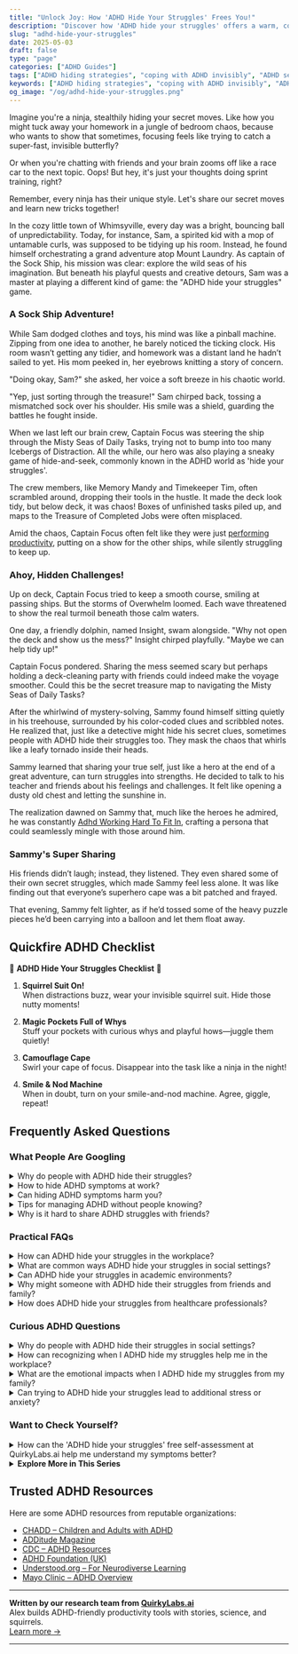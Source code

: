```yaml
---
title: "Unlock Joy: How 'ADHD Hide Your Struggles' Frees You!"
description: "Discover how 'ADHD hide your struggles' offers a warm, cozy haven where your ninja-like coping skills are not just seen but celebrated. Feel understood and uplifted!"
slug: "adhd-hide-your-struggles"
date: 2025-05-03
draft: false
type: "page"
categories: ["ADHD Guides"]
tags: ["ADHD hiding strategies", "coping with ADHD invisibly", "ADHD secret struggles", "playful ADHD management", "ADHD adult challenges", "ADHD creative coping techniques", "managing ADHD with humor"]
keywords: ["ADHD hiding strategies", "coping with ADHD invisibly", "ADHD secret struggles", "playful ADHD management", "ADHD adult challenges", "ADHD creative coping techniques", "managing ADHD with humor"]
og_image: "/og/adhd-hide-your-struggles.png"
---
```


Imagine you're a ninja, stealthily hiding your secret moves. Like how you might tuck away your homework in a jungle of bedroom chaos, because who wants to show that sometimes, focusing feels like trying to catch a super-fast, invisible butterfly?

Or when you're chatting with friends and your brain zooms off like a race car to the next topic. Oops! But hey, it's just your thoughts doing sprint training, right?

Remember, every ninja has their unique style. Let's share our secret moves and learn new tricks together!

In the cozy little town of Whimsyville, every day was a bright, bouncing ball of unpredictability. Today, for instance, Sam, a spirited kid with a mop of untamable curls, was supposed to be tidying up his room. Instead, he found himself orchestrating a grand adventure atop Mount Laundry. As captain of the Sock Ship, his mission was clear: explore the wild seas of his imagination. But beneath his playful quests and creative detours, Sam was a master at playing a different kind of game: the "ADHD hide your struggles" game.

### A Sock Ship Adventure!

While Sam dodged clothes and toys, his mind was like a pinball machine. Zipping from one idea to another, he barely noticed the ticking clock. His room wasn’t getting any tidier, and homework was a distant land he hadn’t sailed to yet. His mom peeked in, her eyebrows knitting a story of concern.

"Doing okay, Sam?" she asked, her voice a soft breeze in his chaotic world.

"Yep, just sorting through the treasure!" Sam chirped back, tossing a mismatched sock over his shoulder. His smile was a shield, guarding the battles he fought inside.

When we last left our brain crew, Captain Focus was steering the ship through the Misty Seas of Daily Tasks, trying not to bump into too many Icebergs of Distraction. All the while, our hero was also playing a sneaky game of hide-and-seek, commonly known in the ADHD world as 'hide your struggles'.

The crew members, like Memory Mandy and Timekeeper Tim, often scrambled around, dropping their tools in the hustle. It made the deck look tidy, but below deck, it was chaos! Boxes of unfinished tasks piled up, and maps to the Treasure of Completed Jobs were often misplaced.

Amid the chaos, Captain Focus often felt like they were just [performing productivity](/pages/adhd-performative-productivity/), putting on a show for the other ships, while silently struggling to keep up.

### Ahoy, Hidden Challenges!

Up on deck, Captain Focus tried to keep a smooth course, smiling at passing ships. But the storms of Overwhelm loomed. Each wave threatened to show the real turmoil beneath those calm waters.

One day, a friendly dolphin, named Insight, swam alongside. "Why not open the deck and show us the mess?" Insight chirped playfully. "Maybe we can help tidy up!"

Captain Focus pondered. Sharing the mess seemed scary but perhaps holding a deck-cleaning party with friends could indeed make the voyage smoother. Could this be the secret treasure map to navigating the Misty Seas of Daily Tasks?

After the whirlwind of mystery-solving, Sammy found himself sitting quietly in his treehouse, surrounded by his color-coded clues and scribbled notes. He realized that, just like a detective might hide his secret clues, sometimes people with ADHD hide their struggles too. They mask the chaos that whirls like a leafy tornado inside their heads.

Sammy learned that sharing your true self, just like a hero at the end of a great adventure, can turn struggles into strengths. He decided to talk to his teacher and friends about his feelings and challenges. It felt like opening a dusty old chest and letting the sunshine in.

The realization dawned on Sammy that, much like the heroes he admired, he was constantly [Adhd Working Hard To Fit In](/pages/adhd-working-hard-to-fit-in/), crafting a persona that could seamlessly mingle with those around him.

### Sammy's Super Sharing

His friends didn’t laugh; instead, they listened. They even shared some of their own secret struggles, which made Sammy feel less alone. It was like finding out that everyone’s superhero cape was a bit patched and frayed.

That evening, Sammy felt lighter, as if he’d tossed some of the heavy puzzle pieces he’d been carrying into a balloon and let them float away.

## Quickfire ADHD Checklist

🌟 **ADHD Hide Your Struggles Checklist** 🌟

1. **Squirrel Suit On!**  
   When distractions buzz, wear your invisible squirrel suit. Hide those nutty moments!

2. **Magic Pockets Full of Whys**  
   Stuff your pockets with curious whys and playful hows—juggle them quietly!

3. **Camouflage Cape**  
   Swirl your cape of focus. Disappear into the task like a ninja in the night!

4. **Smile & Nod Machine**  
   When in doubt, turn on your smile-and-nod machine. Agree, giggle, repeat!

## Frequently Asked Questions



### What People Are Googling

<details><summary>Why do people with ADHD hide their struggles?</summary><p>Oh, it’s quite common for folks with ADHD to keep their struggles under wraps, and there’s a bouquet of reasons why. Many worry about being misunderstood or judged because ADHD can be seen differently by people who aren’t familiar with it. There’s also a bit of fear about being seen as less capable or reliable, especially in professional or academic settings. It’s really about seeking acceptance and fearing that their true challenges might not be met with empathy or understanding. Remember, everyone needs a safe space to share and be themselves, and finding or creating that space can be hugely liberating.</p></details>
<details><summary>How to hide ADHD symptoms at work?</summary><p>It’s understandable that you might feel the need to minimize your ADHD symptoms at work, especially in environments that value consistency and focus. One strategy could be to utilize tools like planners or digital apps to keep on top of your tasks and deadlines, which can help manage time management challenges. Additionally, breaking tasks into smaller, manageable steps can also aid in maintaining focus and productivity. Remember, it’s also okay to seek accommodations or share your needs with HR if you feel comfortable, as this can lead to a more supportive work environment.</p></details>
<details><summary>Can hiding ADHD symptoms harm you?</summary><p>Absolutely, hiding ADHD symptoms can sometimes lead to more stress and pressure on yourself. When you mask what you're truly experiencing, it can prevent you from receiving the understanding and support you might really need. It's like carrying a heavy backpack that no one else can see — eventually, the weight can really wear you down. Remember, it's okay to seek help and share your experiences; doing so can lighten your load and connect you with resources that make managing ADHD a bit easier.</p></details>
<details><summary>Tips for managing ADHD without people knowing?</summary><p>Absolutely, managing ADHD discreetly is completely doable with some clever strategies! One effective approach is to use digital tools and apps that help with organization and time management—think calendars, reminders, and to-do lists, all subtly accessible on your phone or computer. Also, try incorporating short, regular breaks into your day to manage energy levels and focus without drawing attention. And remember, little habits like carrying a small notebook for jotting down thoughts and tasks can be a discreet lifeline, helping you stay on track in a calm, collected manner.</p></details>
<details><summary>Why is it hard to share ADHD struggles with friends?</summary><p>Sharing your ADHD struggles with friends can sometimes feel daunting because it’s deeply personal and often misunderstood. ADHD involves challenges that aren't always visible, so explaining them can be tough when others might not see the full impact it has on your daily life. Plus, there’s often a fear that friends may not take your experiences seriously or might judge you based on stereotypes rather than understanding. Remember, it’s completely okay to choose who to open up to and when, ensuring you feel safe and supported in those conversations.</p></details>



### Practical FAQs

<details><summary>How can ADHD hide your struggles in the workplace?</summary><p>Absolutely, ADHD can be quite the stealthy companion in a work environment! Often, the challenges linked with ADHD like time management, organization, or maintaining focus can be masked by personal coping mechanisms that you've naturally developed over time. You might be putting in extra hours to meet deadlines or using high energy levels to compensate for difficulties with attention, which can make your struggles less visible to others. It’s important to recognize and acknowledge these hidden efforts; they're a significant part of your workday and deserve understanding and support.</p></details>
<details><summary>What are common ways ADHD hide your struggles in social settings?</summary><p>Absolutely, it's quite clever how ADHD can mask itself, especially in social scenarios. Many individuals with ADHD might overcompensate by becoming the life of the party or by making lots of jokes, which keeps the spotlight on their strengths, like creativity and humor. Others might become quite withdrawn, staying quiet to avoid saying something out of turn or missing key pieces of conversations. It's like a natural coping mechanism to blend in and manage the social world in a way that feels safest.</p></details>
<details><summary>Can ADHD hide your struggles in academic environments?</summary><p>Absolutely, ADHD can be quite sneaky in how it shows up, especially in academic settings. Many individuals with ADHD are really good at compensating for their challenges, which might make it look like they're sailing smoothly when they're actually paddling hard under the surface. This can sometimes delay the recognition of ADHD, as struggles may not be immediately obvious to teachers or even to the individuals themselves. It’s important to recognize such hidden struggles and seek understanding and support, as everyone deserves to feel at ease in their learning journey.</p></details>
<details><summary>Why might someone with ADHD hide their struggles from friends and family?</summary><p>It's quite common for individuals with ADHD to keep their struggles under wraps when it comes to friends and family. Sometimes, this stems from a fear of being misunderstood or judged, as ADHD can affect behavior in ways that aren’t always obvious to others. There might also be concerns about burdening loved ones or a desire to avoid any stigma associated with ADHD. Remember, it’s perfectly okay to choose your own comfort level when sharing personal experiences, and seeking a supportive community when you’re ready can be incredibly affirming.</p></details>
<details><summary>How does ADHD hide your struggles from healthcare professionals?</summary><p>ADHD can be a bit sneaky when it comes to showing its full picture to healthcare professionals. Often, people with ADHD have developed coping mechanisms that mask their struggles in short, clinical settings, making their ADHD less noticeable. Plus, symptoms like inattention or forgetfulness can be mistakenly attributed to personality quirks or situational factors rather than being recognized as part of ADHD. It's important to share your experiences openly and thoroughly with your healthcare provider to help them see the full scope of what you're dealing with.</p></details>



### Curious ADHD Questions

<details><summary>Why do people with ADHD hide their struggles in social settings?</summary><p>People with ADHD might hide their struggles in social settings because they often feel the pressure to fit in or worry about being misunderstood. It's common to fear that others might judge their symptoms as odd or disruptive, so they put a lot of energy into masking their true experiences. This can be really exhausting, but it's important to remember that you're not alone in feeling this way. Finding supportive friends who understand, or communities where you can be open, can make a big difference in feeling more at ease and accepted.</p></details>
<details><summary>How can recognizing when I ADHD hide my struggles help me in the workplace?</summary><p>Recognizing when you're masking your ADHD struggles at work can be incredibly empowering. By being aware of this, you can start to ask for the specific accommodations or support you need to thrive, like structured schedules or regular breaks. This self-awareness also helps in building authentic relationships with colleagues, as you feel more comfortable sharing your challenges and strengths. Ultimately, it leads to a more supportive and productive work environment where you can truly shine.</p></details>
<details><summary>What are the emotional impacts when I ADHD hide my struggles from my family?</summary><p>Oh, hiding your struggles can feel like wearing a heavy backpack that no one else can see. It's common to experience a mix of emotions, such as loneliness, because you might feel isolated in your experiences, or anxiety from worrying about being misunderstood or judged. It's also quite normal to feel exhausted from managing everything on your own. Remember, sharing your challenges with trusted family members can lighten your load significantly, allowing you to feel supported and understood.</p></details>
<details><summary>Can trying to ADHD hide your struggles lead to additional stress or anxiety?</summary><p>Absolutely, trying to hide your ADHD struggles can definitely lead to more stress or anxiety. It's like holding a beach ball under water — it takes a lot of effort and can be really exhausting! When you spend energy trying to appear 'normal' or manage everything on your own without support, it can increase feelings of isolation or failure. Remember, it’s perfectly okay to seek help and share your struggles with trusted people or professionals who can offer support and understanding.</p></details>



### Want to Check Yourself?

<details><summary>How can the 'ADHD hide your struggles' free self-assessment at QuirkyLabs.ai help me understand my symptoms better?</summary><p>The 'ADHD Hide Your Struggles' self-assessment at QuirkyLabs.ai is a thoughtful tool designed to help you uncover some of the less obvious ways ADHD might be affecting your daily life. By walking you through a series of insightful questions, it gently guides you to reflect on behaviors and challenges you might not have initially connected to your ADHD. This can lead to a deeper understanding of your experiences and provide clarity on why certain tasks can feel more difficult for you. It's a great step towards self-discovery and managing your symptoms more effectively in a supportive, non-judgmental way.</p></details>

<script type="application/ld+json">
{
  "@context": "https://schema.org",
  "@type": "FAQPage",
  "mainEntity": [
    {
      "@type": "Question",
      "name": "Why do people with ADHD hide their struggles?",
      "acceptedAnswer": {
        "@type": "Answer",
        "text": "Oh, it\u2019s quite common for folks with ADHD to keep their struggles under wraps, and there\u2019s a bouquet of reasons why. Many worry about being misunderstood or judged because ADHD can be seen differently by people who aren\u2019t familiar with it. There\u2019s also a bit of fear about being seen as less capable or reliable, especially in professional or academic settings. It\u2019s really about seeking acceptance and fearing that their true challenges might not be met with empathy or understanding. Remember, everyone needs a safe space to share and be themselves, and finding or creating that space can be hugely liberating."
      }
    },
    {
      "@type": "Question",
      "name": "How to hide ADHD symptoms at work?",
      "acceptedAnswer": {
        "@type": "Answer",
        "text": "It\u2019s understandable that you might feel the need to minimize your ADHD symptoms at work, especially in environments that value consistency and focus. One strategy could be to utilize tools like planners or digital apps to keep on top of your tasks and deadlines, which can help manage time management challenges. Additionally, breaking tasks into smaller, manageable steps can also aid in maintaining focus and productivity. Remember, it\u2019s also okay to seek accommodations or share your needs with HR if you feel comfortable, as this can lead to a more supportive work environment."
      }
    },
    {
      "@type": "Question",
      "name": "Can hiding ADHD symptoms harm you?",
      "acceptedAnswer": {
        "@type": "Answer",
        "text": "Absolutely, hiding ADHD symptoms can sometimes lead to more stress and pressure on yourself. When you mask what you're truly experiencing, it can prevent you from receiving the understanding and support you might really need. It's like carrying a heavy backpack that no one else can see \u2014 eventually, the weight can really wear you down. Remember, it's okay to seek help and share your experiences; doing so can lighten your load and connect you with resources that make managing ADHD a bit easier."
      }
    },
    {
      "@type": "Question",
      "name": "Tips for managing ADHD without people knowing?",
      "acceptedAnswer": {
        "@type": "Answer",
        "text": "Absolutely, managing ADHD discreetly is completely doable with some clever strategies! One effective approach is to use digital tools and apps that help with organization and time management\u2014think calendars, reminders, and to-do lists, all subtly accessible on your phone or computer. Also, try incorporating short, regular breaks into your day to manage energy levels and focus without drawing attention. And remember, little habits like carrying a small notebook for jotting down thoughts and tasks can be a discreet lifeline, helping you stay on track in a calm, collected manner."
      }
    },
    {
      "@type": "Question",
      "name": "Why is it hard to share ADHD struggles with friends?",
      "acceptedAnswer": {
        "@type": "Answer",
        "text": "Sharing your ADHD struggles with friends can sometimes feel daunting because it\u2019s deeply personal and often misunderstood. ADHD involves challenges that aren't always visible, so explaining them can be tough when others might not see the full impact it has on your daily life. Plus, there\u2019s often a fear that friends may not take your experiences seriously or might judge you based on stereotypes rather than understanding. Remember, it\u2019s completely okay to choose who to open up to and when, ensuring you feel safe and supported in those conversations."
      }
    }
  ]
}
</script>
<script type="application/ld+json">
{
  "@context": "https://schema.org",
  "@type": "Article",
  "author": {
    "@type": "Person",
    "name": "QuirkyLabs",
    "url": "https://quirkylabs.ai/about"
  },
  "headline": "\"Unlock Joy: How 'ADHD Hide Your Struggles' Frees You!\"",
  "mainEntityOfPage": "https://blog.quirkylabs.ai/pages/adhd-hide-your-struggles/",
  "datePublished": "2025-05-03"
}
</script>
<script type="application/ld+json">
{
  "@context": "https://schema.org",
  "@type": "BreadcrumbList",
  "itemListElement": [
    {
      "@type": "ListItem",
      "position": 1,
      "name": "Home",
      "item": "https://quirkylabs.ai/"
    },
    {
      "@type": "ListItem",
      "position": 2,
      "name": "Blog",
      "item": "https://blog.quirkylabs.ai/"
    },
    {
      "@type": "ListItem",
      "position": 3,
      "name": "\"Unlock Joy: How 'ADHD Hide Your Struggles' Frees You!\"",
      "item": "https://blog.quirkylabs.ai/pages/adhd-hide-your-struggles/"
    }
  ]
}
</script>

<details>
<summary><strong>Explore More in This Series</strong></summary>

- [Adhd Performative Productivity](/pages/adhd-performative-productivity/)
- [Adhd Working Hard To Fit In](/pages/adhd-working-hard-to-fit-in/)
- [Adhd Fear Of Being Found Out](/pages/adhd-fear-of-being-found-out/)
- [Adhd Validation Hunger](/pages/adhd-validation-hunger/)
- [Adhd Fake Success](/pages/adhd-fake-success/)
- [Adhd Self Sabotage](/pages/adhd-self-sabotage/)
- [Adhd Emotional Collapse](/pages/adhd-emotional-collapse/)
- [Adhd Overexplaining Yourself](/pages/adhd-overexplaining-yourself/)
</details>



## Trusted ADHD Resources

Here are some ADHD resources from reputable organizations:

- [CHADD – Children and Adults with ADHD](https://chadd.org)
- [ADDitude Magazine](https://www.additudemag.com)
- [CDC – ADHD Resources](https://www.cdc.gov/ncbddd/adhd)
- [ADHD Foundation (UK)](https://www.adhdfoundation.org.uk)
- [Understood.org – For Neurodiverse Learning](https://www.understood.org)
- [Mayo Clinic – ADHD Overview](https://www.mayoclinic.org/diseases-conditions/adhd)


---

**Written by our research team from [QuirkyLabs.ai](https://quirkylabs.ai)**  
Alex builds ADHD-friendly productivity tools with stories, science, and squirrels.  
[Learn more →](https://quirkylabs.ai)

---